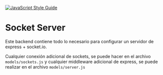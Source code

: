 [![JavaScript Style Guide](https://img.shields.io/badge/code_style-standard-brightgreen.svg)](https://standardjs.com)

# Socket Server

Este backend contiene todo lo necesario para configurar un servidor de express + socket.io.

Cualquier conexión adicional de sockets, se puede hacer en el archivo ```models/sockets.js``` y cualquier middleware adicional de express, se puede realizar en el archivo ```models/server.js```